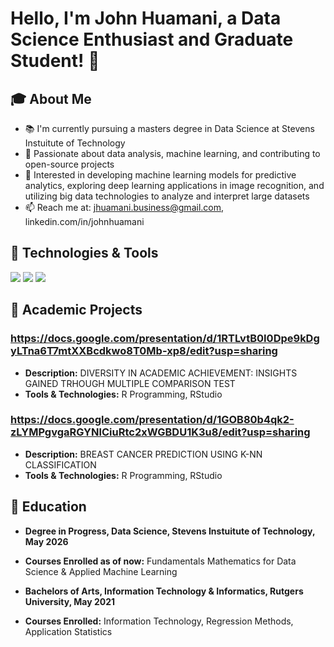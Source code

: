 # Hello, I'm John Huamani, a Data Science Enthusiast and Graduate Student! 👋

## 🎓 About Me
- 📚 I'm currently pursuing a masters degree in Data Science at Stevens Instuitute of Technology
- 💼 Passionate about data analysis, machine learning, and contributing to open-source projects
- 🧐 Interested in developing machine learning models for predictive analytics, exploring deep learning applications in image recognition, and utilizing big data technologies to analyze and interpret large datasets
- 📫 Reach me at: jhuamani.business@gmail.com, linkedin.com/in/johnhuamani

## 🔧 Technologies & Tools

![](https://img.shields.io/badge/Python-informational?style=flat&logo=python&logoColor=white&color=2bbc8a)
![](https://img.shields.io/badge/R-informational?style=flat&logo=r&logoColor=white&color=2bbc8a)
![](https://img.shields.io/badge/Pandas-informational?style=flat&logo=pandas&logoColor=white&color=2bbc8a)
<!-- Add more badges from https://shields.io/ -->

## 💼 Academic Projects

### https://docs.google.com/presentation/d/1RTLvtB0I0Dpe9kDgyLTna6T7mtXXBcdkwo8T0Mb-xp8/edit?usp=sharing
- **Description:** DIVERSITY IN ACADEMIC ACHIEVEMENT: INSIGHTS GAINED TRHOUGH MULTIPLE COMPARISON TEST
- **Tools & Technologies:** R Programming, RStudio

### https://docs.google.com/presentation/d/1GOB80b4qk2-zLYMPgvgaRGYNlCiuRtc2xWGBDU1K3u8/edit?usp=sharing
- **Description:** BREAST CANCER PREDICTION USING K-NN CLASSIFICATION
- **Tools & Technologies:** R Programming, RStudio

## 🏫 Education
- **Degree in Progress, Data Science, Stevens Instuitute of Technology, May 2026**
- **Courses Enrolled as of now:** Fundamentals Mathematics for Data Science & Applied Machine Learning

- **Bachelors of Arts, Information Technology & Informatics, Rutgers University, May 2021**
- **Courses Enrolled:** Information Technology, Regression Methods, Application Statistics

